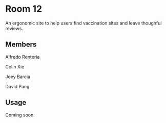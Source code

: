 # Room 12

An ergonomic site to help users find vaccination sites and leave thoughful reviews.

## Members

Alfredo Renteria

Colin Xie

Joey Barcia

David Pang

## Usage

Coming soon.
